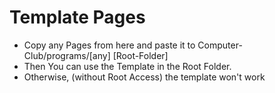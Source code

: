 # Template Pages
- Copy any Pages from here and paste it to Computer-Club/programs/[any] [Root-Folder]
- Then You can use the Template in the Root Folder.
- Otherwise, (without Root Access) the template won't work
